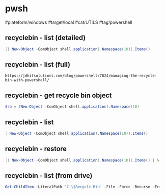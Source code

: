# pwsh

#plateform/windows #target/local #cat/UTILS #tag/powershell 

## recyclebin - list (detailed)
```powershell
(( New-Object -ComObject shell.application).Namespace(10)).Items()
```

## recyclebin - list (full)
```
https://jdhitsolutions.com/blog/powershell/7024/managing-the-recycle-bin-with-powershell/
```

## recyclebin - get recycle bin object 
```powershell
$rb = (New-Object -ComObject shell.application).Namespace(10) 
```



## recyclebin - list 
```powershell
( New-Object -ComObject shell.application).Namespace(10)).Items()
```

## recyclebin - restore
```powershell
(( New-Object -ComObject shell.application).Namespace(10)).Items() | %{Copy-Item $_.Path ("C:\Temp\{0}" -f $_.Name)}
```

## recyclebin - list (from drive) 
```powershell
Get-ChildItem -LiteralPath 'C:\$Recycle.Bin' -File -Force -Recurse -ErrorAction SilentlyContinue
```

